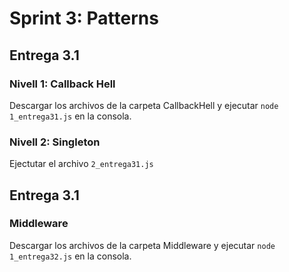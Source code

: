 # Sprint 3: Patterns

## Entrega 3.1  

### Nivell 1: Callback Hell  
Descargar los archivos de la carpeta CallbackHell y ejecutar ``node 1_entrega31.js`` en la consola.  

### Nivell 2: Singleton  
Ejectutar el archivo ``2_entrega31.js``  


## Entrega 3.1  

### Middleware  
Descargar los archivos de la carpeta Middleware y ejecutar ``node 1_entrega32.js`` en la consola.